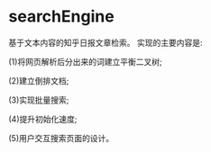 # searchEngine
基于文本内容的知乎日报文章检索。
实现的主要内容是:

(1)将网页解析后分出来的词建立平衡二叉树;

(2)建立倒排文档;

(3)实现批量搜索;

(4)提升初始化速度;

(5)用户交互搜索页面的设计。
